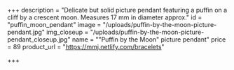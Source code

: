 +++
description = "Delicate but solid picture pendant featuring a puffin on a cliff by a crescent moon. Measures 17 mm in diameter approx."
id = "puffin_moon_pendant"
image = "/uploads/puffin-by-the-moon-picture-pendant.jpg"
img_closeup = "/uploads/puffin-by-the-moon-picture-pendant_closeup.jpg"
name = "\"Puffin by the Moon\" picture pendant"
price = 89
product_url = "https://mmj.netlify.com/bracelets"

+++
